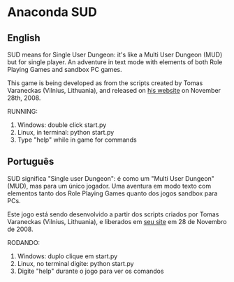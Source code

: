 # Anaconda SUD

## English
SUD means for Single User Dungeon: it's like a Multi User Dungeon (MUD) but for single player. An adventure in text mode with elements of both Role Playing Games and sandbox PC games.

This game is being developed as from the scripts created by Tomas Varaneckas (Vilnius, Lithuania), and released on [his website](Http://paranoid-engineering.blogspot.com/2008/11/python-mud-game-example.html) on November 28th, 2008.

RUNNING:
1. Windows: double click start.py
1. Linux, in terminal: python start.py
1. Type "help" while in game for commands


## Português
SUD significa "Single user Dungeon": é como um "Multi User Dungeon" (MUD), mas para um único jogador. Uma aventura em modo texto com elementos tanto dos Role Playing Games quanto dos jogos sandbox para PCs.

Este jogo está sendo desenvolvido a partir dos scripts criados por Tomas Varaneckas (Vilnius, Lithuania), e liberados em [seu site](http://paranoid-engineering.blogspot.com/2008/11/python-mud-game-example.html) em 28 de Novembro de 2008.

RODANDO:
1. Windows: duplo clique em start.py
1. Linux, no terminal digite: python start.py
1. Digite "help" durante o jogo para ver os comandos
